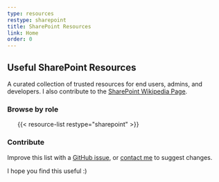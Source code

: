 ```yaml
---
type: resources
restype: sharepoint
title: SharePoint Resources
link: Home
order: 0
---
```


## Useful SharePoint Resources

A curated collection of trusted resources for end users, admins, and developers. I also contribute to the [SharePoint Wikipedia Page](https://en.wikipedia.org/wiki/Microsoft_SharePoint).

### Browse by role

<ul>
{{< resource-list restype="sharepoint" >}}
</ul>

### Contribute

Improve this list with a [GitHub issue](https://github.com/alirobe/alirobe.github.io/issues), or [contact me](/) to suggest changes.

I hope you find this useful :)
